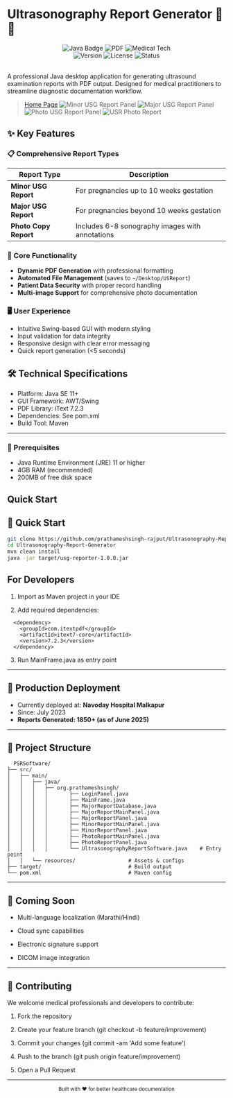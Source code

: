# Ultrasonography Report Generator 🏥📄

<div align="center">
  <img src="https://img.shields.io/badge/Java-ED8B00?style=for-the-badge&logo=openjdk&logoColor=white" alt="Java Badge" title="Java">
  <img src="https://img.shields.io/badge/PDF_Generation-FF0000?style=for-the-badge&logo=adobeacrobatreader&logoColor=white" alt="PDF">
  <img src="https://img.shields.io/badge/Medical-Tech-9cf?style=for-the-badge" alt="Medical Tech">
  <br>
  <img src="https://img.shields.io/badge/Version-1.8.5-blue?style=flat-square" alt="Version">
  <img src="https://img.shields.io/badge/License-MIT-green?style=flat-square" alt="License">
  <img src="https://img.shields.io/badge/Status-Production%20Ready-brightgreen?style=flat-square" alt="Status">
  
</div>

<br>

A professional Java desktop application for generating ultrasound examination reports with PDF output. Designed for medical practitioners to streamline diagnostic documentation workflow.

> [Home Page](src\main\resources\readme-img\home-page.png)
> ![Minor USG Report Panel](src\main\resources\readme-img\minor-usg-report-panel.png)
> ![Major USG Report Panel](src\main\resources\readme-img\major-usg-report-panel.png)
> ![Photo USG Report Panel](src\main\resources\readme-img\photo-usg-report-panel.png)
> ![USR Photo Report](src\main\resources\readme-img\DEMOPATIENT_20250630_010815.jpg)

## ✨ Key Features

### 📋 Comprehensive Report Types
| Report Type | Description |
|-------------|-------------|
| **Minor USG Report** | For pregnancies up to 10 weeks gestation |
| **Major USG Report** | For pregnancies beyond 10 weeks gestation |
| **Photo Copy Report** | Includes 6-8 sonography images with annotations |

### 🚀 Core Functionality
- **Dynamic PDF Generation** with professional formatting
- **Automated File Management** (saves to `~/Desktop/USReport`)
- **Patient Data Security** with proper record handling
- **Multi-image Support** for comprehensive photo documentation

### 🖥️ User Experience
- Intuitive Swing-based GUI with modern styling
- Input validation for data integrity
- Responsive design with clear error messaging
- Quick report generation (<5 seconds)

## 🛠️ Technical Specifications

 - Platform: Java SE 11+
 - GUI Framework: AWT/Swing
 - PDF Library: iText 7.2.3
 - Dependencies: See pom.xml
 - Build Tool: Maven

---

### 🧰 Prerequisites
- Java Runtime Environment (JRE) 11 or higher
- 4GB RAM (recommended)
- 200MB of free disk space

## Quick Start
## 🔧 Quick Start

```bash
git clone https://github.com/prathameshsingh-rajput/Ultrasonography-Report-Generator.git
cd Ultrasonography-Report-Generator
mvn clean install
java -jar target/usg-reporter-1.0.0.jar
```


## For Developers
  1. Import as Maven project in your IDE

  2. Add required dependencies:
  ```
    <dependency>
      <groupId>com.itextpdf</groupId>
      <artifactId>itext7-core</artifactId>
      <version>7.2.3</version>
    </dependency>
  ```
  3. Run MainFrame.java as entry point

---

## 🏥 Production Deployment
  
  - Currently deployed at: **Navoday Hospital Malkapur**
  - Since: July 2023
  - **Reports Generated: 1850+ (as of June 2025)**

  --- 

  ## 📂 Project Structure

```
  PSRSoftware/
├── src/
│   ├── main/
│   │   ├── java/
│   │   │   ├── org.prathameshsingh/
│   │   │   │       ├── LoginPanel.java         
│   │   │   │       ├── MainFrame.java
│   │   │   │       ├── MajorReportDatabase.java
│   │   │   │       ├── MajorReportMainPanel.java
│   │   │   │       ├── MajorReportPanel.java         
│   │   │   │       ├── MinorReportMainPanel.java
│   │   │   │       ├── MinorReportPanel.java
│   │   │   │       ├── PhotoReportMainPanel.java
│   │   │   │       ├── PhotoReportPanel.java
│   │   │   │       └── UltrasonographyReportSoftware.java    # Entry point
│   │   └── resources/                 # Assets & configs
├── target/                            # Build output
└── pom.xml                            # Maven config
```

---

## 🌟 Coming Soon

- Multi-language localization (Marathi/Hindi)

- Cloud sync capabilities

- Electronic signature support

- DICOM image integration

---

## 🤝 Contributing
We welcome medical professionals and developers to contribute:

1. Fork the repository

2. Create your feature branch (git checkout -b feature/improvement)

3. Commit your changes (git commit -am 'Add some feature')

4. Push to the branch (git push origin feature/improvement)

5. Open a Pull Request

---

<div align="center"> <sub>Built with ❤️ for better healthcare documentation</sub> </div>

